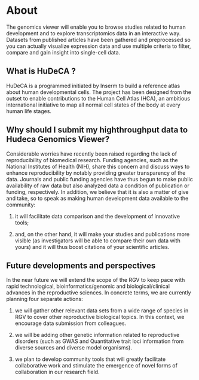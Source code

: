 #  About


The genomics viewer will enable you to browse studies related to human development and to explore transcriptomics data in an interactive way. Datasets from published articles have been gathered and preprocessed so you can actually visualize expression data and use multiple criteria to filter, compare and gain insight into single-cell data.



## What is HuDeCA ?


HuDeCA is a programmed initiated by Inserm to build a reference atlas about human developmental cells. The project has been designed from the outset to enable contributions to the Human Cell Atlas (HCA), an ambitious international initiative to map all normal cell states of the body at every human life stages.

## Why should I submit my highthroughput data to Hudeca Genomics  Viewer?

Considerable worries have recently been raised regarding the lack of reproducibility of biomedical research. Funding agencies, such as the National Institutes of Health (NIH), share this concern and discuss ways to enhance reproducibility by notably providing greater transparency of the data. Journals and public funding agencies have thus begun to make public availability of raw data but also analyzed data a condition of publication or funding, respectively.
In addition, we believe that it is also a matter of give and take, so to speak as making human development data available to the community:

1. it will facilitate data comparison and the development of innovative tools;

2. and, on the other hand, it will make your studies and publications more visible (as investigators will be able to compare their own data with yours) and it will thus boost citations of your scientific articles.


## Future developments and perspectives

In the near future we will extend the scope of the RGV to keep pace with rapid technological, bioinformatics/genomic and biological/clinical advances in the reproductive sciences. In concrete terms, we are currently planning four separate actions:

1. we will gather other relevant data sets from a wide range of species in RGV to cover other reproductive biological topics. In this context, we encourage data submission from colleagues.

2. we will be adding other genetic information related to reproductive disorders (such as GWAS and Quantitative trait loci information from diverse sources and diverse model organisms).

3. we plan to develop community tools that will greatly facilitate collaborative work and stimulate the emergence of novel forms of collaboration in our research field.
